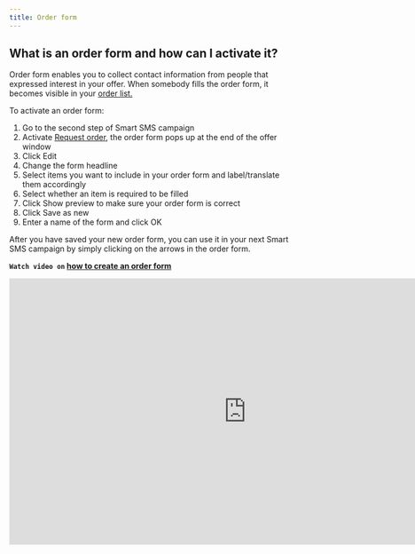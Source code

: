 ```yaml
---
title: Order form
---
```


## What is an order form and how can I activate it?
Order form enables you to collect contact information from people that expressed interest in your offer. When somebody fills the order form, it becomes visible in your [order list.](orders.md#where-do-i-see-orders-from-customers)

To activate an order form:
1.	Go to the second step of Smart SMS campaign
2.	Activate [Request order](offer-options.md#request-order), the order form pops up at the end of the offer window
3.	Click Edit
4.	Change the form headline
5.	Select items you want to include in your order form and label/translate them accordingly
6.	Select whether an item is required to be filled
7.	Click Show preview to make sure your order form is correct
8.	Click Save as new
9.	Enter a name of the form and click OK

After you have saved your new order form, you can use it in your next Smart SMS campaign by simply clicking on the arrows in the order form.


**`Watch video on` [how to create an order form](https://www.youtube.com/watch?v=pf-JBSczEfc&list=PL3m8jKRwlM0tnJNejvh-yoUnl5E084pNB&index=3)**

<iframe width="854" height="480" src="https://www.youtube.com/embed/pf-JBSczEfc?list=PL3m8jKRwlM0tnJNejvh-yoUnl5E084pNB" frameborder="0" allow="autoplay; encrypted-media" allowfullscreen></iframe>
